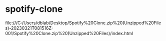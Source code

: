 # spotify-clone
file:///C:/Users/dblab/Desktop/Spotify%20Clone.zip%20(Unzipped%20Files)-20230321T081516Z-001/Spotify%20Clone.zip%20(Unzipped%20Files)/index.html

